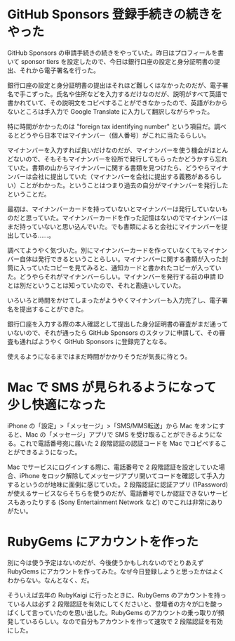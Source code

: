 # GitHub Sponsors 登録手続きの続きをやった
GitHub Sponsors の申請手続きの続きをやっていた。昨日はプロフィールを書いて sponsor tiers を設定したので、今日は銀行口座の設定と身分証明書の提出、それから電子署名を行った。

銀行口座の設定と身分証明書の提出はそれほど難しくはなかったのだが、電子署名で手こずった。氏名や住所などを入力するだけなのだが、説明がすべて英語で書かれていて、その説明文をコピペすることができなかったので、英語がわからないところは手入力で Google Translate に入力して翻訳しながらやった。

特に時間がかかったのは "foreign tax identifying number" という項目だ。調べるとどうやら日本ではマイナンバー（個人番号）がこれに当たるらしい。

マイナンバーを入力すれば良いだけなのだが、マイナンバーを使う機会がほとんどないので、そもそもマイナンバーを役所で発行してもらったかどうかすら忘れていた。書類の山からマイナンバーに関する書類を見つけたら、どうやらマイナンバーは会社に提出していた（マイナンバーを会社に提出する義務があるらしい）ことがわかった。ということはつまり過去の自分がマイナンバーを発行したということだ。

最初は、マイナンバーカードを持っていないとマイナンバーは発行していないものだと思っていた。マイナンバーカードを作った記憶はないのでマイナンバーはまだ持っていないと思い込んでいた。でも書類によると会社にマイナンバーを提出している......。

調べてようやく気づいた。別にマイナンバーカードを作っていなくてもマイナンバー自体は発行できるということらしい。マイナンバーに関する書類が入った封筒に入っていたコピーを見てみると、通知カードと書かれたコピーが入っていた。どうやらそれがマイナンバーらしい。マイナンバーを発行する前の申請 ID とは別だということは知っていたので、それと勘違いしていた。

いろいろと時間をかけてしまったがようやくマイナンバーも入力完了し、電子署名を提出することができた。

銀行口座を入力する際の本人確認として提出した身分証明書の審査がまだ通っていないので、それが通ったら GitHub Sponsors のスタッフに申請して、その審査も通ればようやく GitHub Sponsors に登録完了となる。

使えるようになるまではまだ時間がかかりそうだが気長に待とう。

# Mac で SMS が見られるようになって少し快適になった
iPhone の「設定」>「メッセージ」>「SMS/MMS転送」から Mac をオンにすると、Mac の「メッセージ」アプリで SMS を受け取ることができるようになる。これで電話番号宛に届いた 2 段階認証の認証コードを Mac でコピペすることができるようになった。

Mac でサービスにログインする際に、電話番号で 2 段階認証を設定していた場合、iPhone をロック解除してメッセージアプリ開いてコードを確認して手入力するというのが地味に面倒に感じていた。2 段階認証に認証アプリ (1Password) が使えるサービスならそちらを使うのだが、電話番号でしか認証できないサービスもあったりする (Sony Entertainment Network など) のでこれは非常にありがたい。

# RubyGems にアカウントを作った
別に今は使う予定はないのだが、今後使うかもしれないのでとりあえず RubyGems にアカウントを作ってみた。なぜ今日登録しようと思ったかはよくわからない。なんとなく、だ。

そういえば去年の RubyKaigi に行ったときに、RubyGems のアカウントを持っている人は必ず 2 段階認証を有効にしてくださいと、登壇者の方々が口を酸っぱくして言っていたのを思い出した。RubyGems のアカウントの乗っ取りが頻発しているらしい。なので自分もアカウントを作って速攻で 2 段階認証を有効にした。
